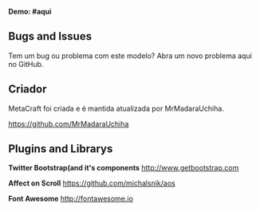 <b>Demo: #aqui</b>

<h2>Bugs and Issues</h2>

Tem um bug ou problema com este modelo? Abra um novo problema aqui no GitHub.


<h2>Criador</h2>

MetaCraft foi criada e é mantida atualizada por MrMadaraUchiha.

https://github.com/MrMadaraUchiha<br>

<h2>Plugins and Librarys</h2>

<b>Twitter Bootstrap(and it's components</b>
http://www.getbootstrap.com<br>

<b>Affect on Scroll</b>
https://github.com/michalsnik/aos<br>

<b>Font Awesome</b>
http://fontawesome.io<br>

<h3 style="color: red;"></h3>
